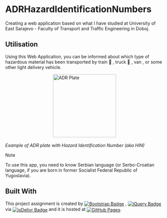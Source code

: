 # ADRHazardIdentificationNumbers

Creating a web application based on what I have studied at University of East Sarajevo - Faculty of Transport and Traffic Engineering in Doboj.

## Utilisation

Using this Web Application, you can be informed about which type of hazardous material has been transported by train :train2: , truck :truck: , van , or some other light delivery vehicle.

<img src="https://api.inpart24.com/uploads/yoofp01b.nze_adr-plate.jpg" alt="ADR Plate" height="200" style="display: block; margin: auto;"><br><em>Example of ADR plate with Hazard Identification Number (aka HIN)</em>

> [!NOTE]
> To use this app, you need to know Serbian language (or Serbo-Croatian language, if you are born in former Socialist Federal Republic of Yugoslavia).

## Built With
This project assignment is created by [<img src="https://img.shields.io/github/v/release/twbs/bootstrap?filter=v3.*&logo=bootstrap&logoColor=white&label=Bootstrap&color=7952b3" alt="Bootstrap Badge" style="vertical-align: middle;">](https://github.com/twbs/bootstrap) 
 , [<img src="https://img.shields.io/github/v/release/jquery/jquery?filter=3.*&logo=jquery&logoColor=white&label=jQuery&color=0769ad" alt="jQuery Badge" style="vertical-align: middle;">](https://github.com/jquery/jquery) via [<img src="https://img.shields.io/badge/jsDelivr-e84d3d?logo=jsdelivr&logoColor=white&labelColor=555555" alt="jsDelivr Badge" style="vertical-align: middle;">](https://github.com/jsdelivr/jsdelivr) and it is hosted at [<img src="https://img.shields.io/badge/by%20GitHub-181717?logo=githubpages&logoColor=white&logoSize=auto&labelColor=222222" alt="GitHub Pages" style="vertical-align: middle;">](https://github.com/pages).
